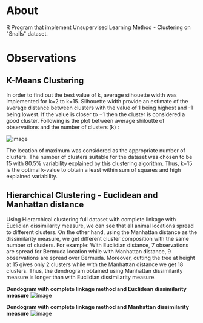 # About

R Program that implement Unsupervised Learning Method - Clustering on "Snails" dataset.

# Observations

## K-Means Clustering

In order to find out the best value of k, average silhouette width was implemented for k=2 to k=15. Silhouette width provide an estimate of the average distance between clusters with the value of 1 being highest and -1 being lowest. If the value is closer to +1 then the cluster is considered a good cluster. Following is the plot between average shiloutte of observations and the number of clusters (k) :

![image](https://user-images.githubusercontent.com/72771903/113463191-33214b00-9470-11eb-8399-d353caa142d0.png)

The location of maximum was considered as the appropriate number of clusters. The number of clusters suitable for the dataset was chosen to be 15 with 80.5% variability explained by this clustering algorithm. Thus, k=15 is the optimal k-value to obtain a least within sum of squares and high explained variability.

## Hierarchical Clustering - Euclidean and Manhattan distance

Using Hierarchical clustering full dataset with complete linkage with Euclidian dissimilarity measure, we can see that all animal locations spread to different clusters. On the other hand, using the Manhattan distance as the dissimilarity measure, we get different cluster composition with the same number of clusters. For example: With Euclidian distance, 7 observations are spread for Bermuda location while with Manhattan distance, 9 observations are spread over Bermuda. Moreover, cutting the tree at height at 15 gives only 2 clusters while with the Manhattan distance we get 18 clusters. Thus, the dendrogram obtained using Manhattan dissimilarity measure is longer than with Euclidian dissimilarity measure.


**Dendogram with complete linkage method and Euclidean dissimilarity measure**
![image](https://user-images.githubusercontent.com/72771903/113496430-db9ce100-953c-11eb-8f8b-f37c696c18b2.png)


**Dendogram with complete linkage method and Manhattan dissimilarity measure**
![image](https://user-images.githubusercontent.com/72771903/113496439-ec4d5700-953c-11eb-94b9-6860c6cbe512.png)


